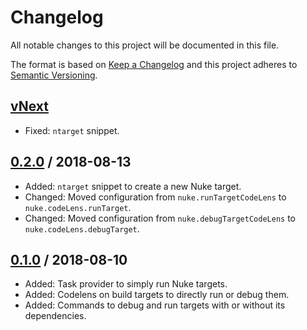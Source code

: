 # Changelog
All notable changes to this project will be documented in this file.

The format is based on [Keep a Changelog](http://keepachangelog.com/en/1.0.0/)
and this project adheres to [Semantic Versioning](http://semver.org/spec/v2.0.0.html).

## [vNext]
- Fixed: `ntarget` snippet.
## [0.2.0] / 2018-08-13
- Added: `ntarget` snippet to create a new Nuke target.
- Changed: Moved configuration from `nuke.runTargetCodeLens` to `nuke.codeLens.runTarget`.
- Changed: Moved configuration from `nuke.debugTargetCodeLens` to `nuke.codeLens.debugTarget`.
## [0.1.0] / 2018-08-10
- Added: Task provider to simply run Nuke targets.
- Added: Codelens on build targets to directly run or debug them.
- Added: Commands to debug and run targets with or without its dependencies.

[vNext]: https://github.com/nuke-build/vscode/compare/0.2.0...HEAD
[0.2.0]: https://github.com/nuke-build/vscode/compare/0.1.0...0.2.0
[0.1.0]: https://github.com/nuke-build/vscode/tree/0.1.0

